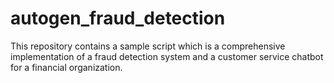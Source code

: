# autogen_fraud_detection
This repository contains a sample script which is a comprehensive implementation of a fraud detection system and a customer service chatbot for a financial organization.
